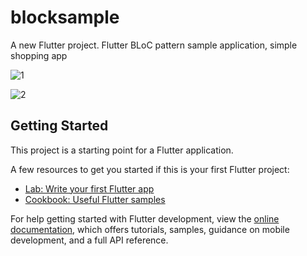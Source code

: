# blocksample

A new Flutter project.
Flutter BLoC pattern sample application,
simple shopping app

![1](https://user-images.githubusercontent.com/55911470/199980720-573c1111-c290-44a4-a841-0bee59b1e29d.png)


![2](https://user-images.githubusercontent.com/55911470/199980729-8d3e715d-1423-42b0-8da7-ff6942875b2b.png)


## Getting Started

This project is a starting point for a Flutter application.

A few resources to get you started if this is your first Flutter project:

- [Lab: Write your first Flutter app](https://docs.flutter.dev/get-started/codelab)
- [Cookbook: Useful Flutter samples](https://docs.flutter.dev/cookbook)

For help getting started with Flutter development, view the
[online documentation](https://docs.flutter.dev/), which offers tutorials,
samples, guidance on mobile development, and a full API reference.
